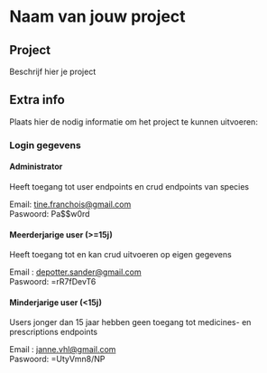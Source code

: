 # Naam van jouw project

## Project
Beschrijf hier je project

## Extra info
Plaats hier de nodig informatie om het
project te kunnen uitvoeren:

###  Login gegevens

#### Administrator 
Heeft toegang tot user endpoints en crud endpoints van species

Email: tine.franchois@gmail.com\
Paswoord: Pa$$w0rd

#### Meerderjarige user  (>=15j)
Heeft toegang tot en kan crud uitvoeren op eigen gegevens

Email : depotter.sander@gmail.com\
Paswoord: =rR7fDevT6

#### Minderjarige user (<15j)
Users jonger dan 15 jaar hebben geen toegang tot medicines- en prescriptions endpoints

Email : janne.vhl@gmail.com\
Paswoord: =UtyVmn8/NP


